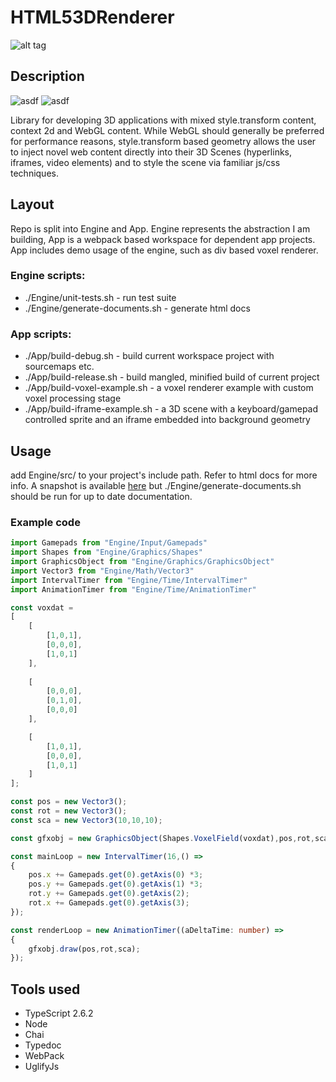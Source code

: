 # HTML53DRenderer 
![alt tag](http://jfcameron.github.io/Github/CSSRender/iframe-voxel-sprite-example.png "")

## Description
![asdf](https://img.shields.io/badge/development%20status-active-green.svg)
![asdf](https://img.shields.io/badge/platforms-Chrome-lightgrey.svg)

Library for developing 3D applications with mixed style.transform content, context 2d and WebGL content. While WebGL should generally be preferred for performance reasons, style.transform based geometry allows the user to inject novel web content directly into their 3D Scenes (hyperlinks, iframes, video elements) and to style the scene via familiar js/css techniques.

## Layout
Repo is split into Engine and App. Engine represents the abstraction I am building, App is a webpack based workspace for dependent app projects. App includes demo usage of the engine, such as div based voxel renderer.

### Engine scripts:
* ./Engine/unit-tests.sh - run test suite
* ./Engine/generate-documents.sh - generate html docs

### App scripts:
* ./App/build-debug.sh - build current workspace project with sourcemaps etc. 
* ./App/build-release.sh - build mangled, minified build of current project
* ./App/build-voxel-example.sh - a voxel renderer example with custom voxel processing stage
* ./App/build-iframe-example.sh - a 3D scene with a keyboard/gamepad controlled sprite and an iframe embedded into background geometry

## Usage
add Engine/src/ to your project's include path.
Refer to html docs for more info. A snapshot is available [here](http://jfcameron.github.io/Github/CSSRender/docs) but ./Engine/generate-documents.sh should be run for up to date documentation.

### Example code
```typescript
import Gamepads from "Engine/Input/Gamepads"
import Shapes from "Engine/Graphics/Shapes"
import GraphicsObject from "Engine/Graphics/GraphicsObject"
import Vector3 from "Engine/Math/Vector3"
import IntervalTimer from "Engine/Time/IntervalTimer"
import AnimationTimer from "Engine/Time/AnimationTimer"

const voxdat = 
[
    [
        [1,0,1],
        [0,0,0],
        [1,0,1]
    ],
    
    [
        [0,0,0],
        [0,1,0],
        [0,0,0]
    ],

    [
        [1,0,1],
        [0,0,0],
        [1,0,1]
    ]
];

const pos = new Vector3();
const rot = new Vector3();
const sca = new Vector3(10,10,10);

const gfxobj = new GraphicsObject(Shapes.VoxelField(voxdat),pos,rot,sca);

const mainLoop = new IntervalTimer(16,() =>
{
    pos.x += Gamepads.get(0).getAxis(0) *3;
    pos.y += Gamepads.get(0).getAxis(1) *3;
    rot.y += Gamepads.get(0).getAxis(2);
    rot.x += Gamepads.get(0).getAxis(3);
});

const renderLoop = new AnimationTimer((aDeltaTime: number) =>
{
    gfxobj.draw(pos,rot,sca);
});
```

## Tools used
* TypeScript 2.6.2
* Node
* Chai
* Typedoc
* WebPack
* UglifyJs

